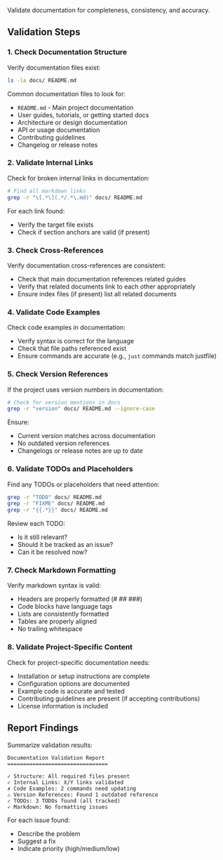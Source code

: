 Validate documentation for completeness, consistency, and accuracy.

## Validation Steps

### 1. Check Documentation Structure

Verify documentation files exist:

```bash
ls -la docs/ README.md
```

Common documentation files to look for:
- `README.md` - Main project documentation
- User guides, tutorials, or getting started docs
- Architecture or design documentation
- API or usage documentation
- Contributing guidelines
- Changelog or release notes

### 2. Validate Internal Links

Check for broken internal links in documentation:

```bash
# Find all markdown links
grep -r "\[.*\](.*/.*\.md)" docs/ README.md
```

For each link found:
- Verify the target file exists
- Check if section anchors are valid (if present)

### 3. Check Cross-References

Verify documentation cross-references are consistent:

- Check that main documentation references related guides
- Verify that related documents link to each other appropriately
- Ensure index files (if present) list all related documents

### 4. Validate Code Examples

Check code examples in documentation:

- Verify syntax is correct for the language
- Check that file paths referenced exist
- Ensure commands are accurate (e.g., `just` commands match justfile)

### 5. Check Version References

If the project uses version numbers in documentation:

```bash
# Check for version mentions in docs
grep -r "version" docs/ README.md --ignore-case
```

Ensure:
- Current version matches across documentation
- No outdated version references
- Changelogs or release notes are up to date

### 6. Validate TODOs and Placeholders

Find any TODOs or placeholders that need attention:

```bash
grep -r "TODO" docs/ README.md
grep -r "FIXME" docs/ README.md
grep -r "{{.*}}" docs/ README.md
```

Review each TODO:
- Is it still relevant?
- Should it be tracked as an issue?
- Can it be resolved now?

### 7. Check Markdown Formatting

Verify markdown syntax is valid:

- Headers are properly formatted (# ## ###)
- Code blocks have language tags
- Lists are consistently formatted
- Tables are properly aligned
- No trailing whitespace

### 8. Validate Project-Specific Content

Check for project-specific documentation needs:

- Installation or setup instructions are complete
- Configuration options are documented
- Example code is accurate and tested
- Contributing guidelines are present (if accepting contributions)
- License information is included

## Report Findings

Summarize validation results:

```
Documentation Validation Report
================================

✓ Structure: All required files present
✓ Internal Links: X/Y links validated
✗ Code Examples: 2 commands need updating
⚠ Version References: Found 1 outdated reference
✓ TODOs: 3 TODOs found (all tracked)
✓ Markdown: No formatting issues
```

For each issue found:
- Describe the problem
- Suggest a fix
- Indicate priority (high/medium/low)
